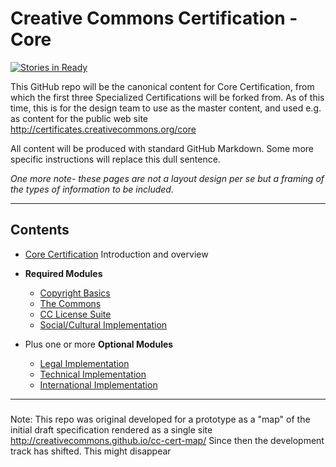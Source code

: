 # Creative Commons Certification - Core

[![Stories in Ready](https://badge.waffle.io/creativecommons/cc-cert-map.svg?label=ready&title=Waffle)](http://waffle.io/creativecommons/cc-cert-map)

This GitHub repo will be the canonical content for Core Certification, from which the first three Specialized Certifications will be forked from. As of this time, this is for the design team to use as the master content, and used e.g. as content for the public web site http://certificates.creativecommons.org/core 

All content will be produced with standard GitHub Markdown. Some more specific instructions will  replace this dull sentence.

*One more note- these pages are not a layout design per se but a framing of the types of information to be included.*

---- 

## Contents

* [Core Certification](index.md) Introduction and overview

* **Required Modules**
  * [Copyright Basics](core/copyright.md)
  * [The Commons](core/commons.md)
  * [CC License Suite](core/licenses.md)
  * [Social/Cultural Implementation](core/social-cultural.md)
  
* Plus one or more **Optional Modules**
  * [Legal Implementation](core/legal.md)
  * [Technical Implementation](core/technical.md)
  * [International Implementation](core/international.md)

----


###
Note: This repo was original developed for a prototype as a "map" of the initial draft specification rendered as a single site http://creativecommons.github.io/cc-cert-map/ Since then the development track has shifted. This might disappear


